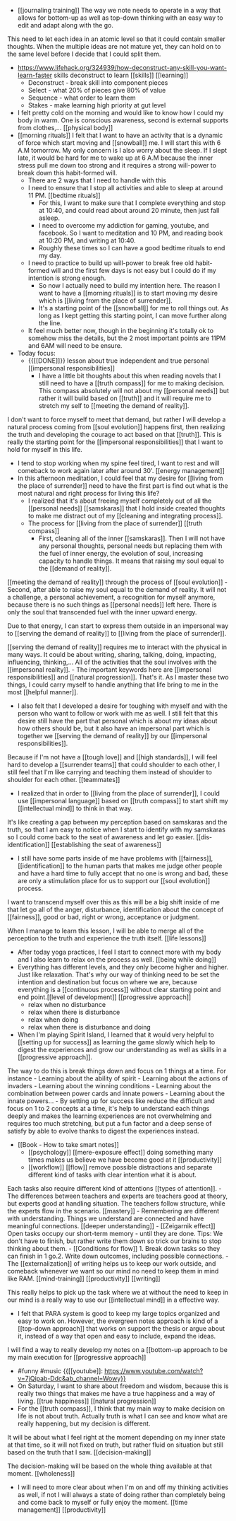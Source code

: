 - [[journaling training]] The way we note needs to operate in a way that allows for bottom-up as well as top-down thinking with an easy way to edit and adapt along with the go.

This need to let each idea in an atomic level so that it could contain smaller thoughts. When the multiple ideas are not mature yet, they can hold on to the same level before I decide that I could split them.
- https://www.lifehack.org/324939/how-deconstruct-any-skill-you-want-learn-faster skills deconstruct to learn [[skills]] [[learning]]
    - Deconstruct - break skill into component pieces
    - Select - what 20% of pieces give 80% of value
    - Sequence - what order to learn them
    - Stakes - make learning high priority at gut level
- I felt pretty cold on the morning and would like to know how I could my body in warm. One is conscious awareness, second is external supports from clothes,... [[physical body]]
- [[morning rituals]] I felt that I want to have an activity that is a dynamic of force which start moving and [[snowball]] me. I will start this with 6 A.M tomorrow. My only concern is I also worry about the sleep. If I slept late, it would be hard for me to wake up at 6 A.M because the inner stress pull me down too strong and it requires a strong will-power to break down this habit-formed will.
    - There are 2 ways that I need to handle with this
    - I need to ensure that I stop all activities and able to sleep at around 11 PM. [[bedtime rituals]]
        - For this, I want to make sure that I complete everything and stop at 10:40, and could read about around 20 minute, then just fall asleep.
        - I need to overcome my addiction for gaming, youtube, and facebook. So I want to meditation and 10 PM, and reading book at 10:20 PM, and writing at 10:40.
        - Roughly these times so I can have a good bedtime rituals to end my day.
    - I need to practice to build up will-power to break free old habit-formed will and the first few days is not easy but I could do if my intention is strong enough.
        - So now I actually need to build my intention here. The reason I want to have a [[morning rituals]] is to start moving my desire which is [[living from the place of surrender]].
        - It's a starting point of the [[snowball]] for me to roll things out. As long as I kept getting this starting point, I can move further along the line.
    - It feel much better now, though in the beginning it's totally ok to somehow miss the details, but the 2 most important points are 11PM and 6AM will need to be ensure.
- Today focus:
    - {{[[DONE]]}} lesson about true independent and true personal [[impersonal responsibilities]]
        - I have a little bit thoughts about this when reading novels that I still need to have a [[truth compass]] for me to making decision. This compass absolutely will not about my [[personal needs]] but rather it will build based on [[truth]] and it will require me to stretch my self to [[meeting the demand of reality]]. 

I don't want to force myself to meet that demand, but rather I will develop a natural process coming from [[soul evolution]] happens first, then realizing the truth and developing the courage to act based on that [[truth]]. This is really the starting point for the [[impersonal responsibilities]] that I want to hold for myself in this life.
- I tend to stop working when my spine feel tired, I want to rest and will comeback to work again later after around 30'. [[energy management]]
- In this afternoon meditation, I could feel that my desire for [[living from the place of surrender]] need to have the first part is find out what is the most natural and right process for living this life?
    - I realized that it's about freeing myself completely out of all the [[personal needs]] [[samskaras]] that I hold inside created thoughts to make me distract out of my [[cleaning and integrating process]]. 
    - The process for [[living from the place of surrender]] [[truth compass]]
        - First, cleaning all of the inner [[samskaras]]. Then I will not have any personal thoughts, personal needs but replacing them with the fuel of inner energy, the evolution of soul, increasing capacity to handle things. It means that raising my soul equal to the [[demand of reality]]. 

[[meeting the demand of reality]] through the process of [[soul evolution]]
        - Second, after able to raise my soul equal to the demand of reality. It will not a challenge, a personal achievement, a recognition for myself anymore, because there is no such things as [[personal needs]] left here. There is only the soul that transcended fuel with the inner upward energy.

Due to that energy, I can start to express them outside in an impersonal way to [[serving the demand of reality]] to [[living from the place of surrender]].

[[serving the demand of reality]] requires me to interact with the physical in many ways. It could be about writing, sharing, talking, doing, impacting, influencing, thinking,... All of the activities that the soul involves with the [[impersonal reality]].
        - The important keywords here are [[impersonal responsibilities]] and [[natural progression]]. That's it. As I master these two things, I could carry myself to handle anything that life bring to me in the most [[helpful manner]].
- I also felt that I developed a desire for toughing with myself and with the person who want to follow or work with me as well. I still felt that this desire still have the part that personal which is about my ideas about how others should  be, but it also have an impersonal part which is together we [[serving the demand of reality]] by our [[impersonal responsibilities]]. 

Because if I'm not have a [[tough love]] and [[high standards]], I will feel hard to develop a [[surrender teams]] that could shoulder to each other, I still feel that I'm like carrying and teaching them instead of shoulder to shoulder for each other. [[teammates]]
- I realized that in order to [[living from the place of surrender]], I could use [[impersonal language]] based on [[truth compass]] to start shift my [[intellectual mind]] to think in that way. 

It's like creating a gap between my perception based on samskaras and the truth, so that I am easy to notice when I start to identify with my samskaras so I could come back to the seat of awareness and let go easier. [[dis-identification]] [[establishing the seat of awareness]]
- I still have some parts inside of me have problems with [[fairness]], [[identification]] to the human parts that makes me judge other people and have a hard time to fully accept that no one is wrong and bad, these are only a stimulation place for us to support our [[soul evolution]] process.

I want to transcend myself over this as this will be a big shift inside of me that let go all of the anger, disturbance, identification about the concept of [[fairness]], good or bad, right or wrong, acceptance or judgment. 

When I manage to learn this lesson, I will be able to merge all of the perception to the truth and experience the truth itself. [[life lessons]]
- After today yoga practices, I feel I start to connect more with my body and I also learn to relax on the process as well. [[being while doing]]
- Everything has different levels, and they only become higher and higher. Just like relaxation. That's why our way of thinking need to be set the intention and destination but focus on where we are, because everything is a [[continuous process]] without clear starting point and end point.[[level of development]] [[progressive approach]]
    - relax when no disturbance
    - relax when there is disturbance
    - relax when doing
    - relax when there is disturbance and doing
- When I'm playing Spirit Island, I learned that it would very helpful to [[setting up for success]] as learning the game slowly which help to digest the experiences and grow our understanding as well as skills in a [[progressive approach]]. 

The way to do this is break things down and focus on 1 things at a time. For instance
    - Learning about the ability of spirit
    - Learning about the actions of invaders
    - Learning about the winning conditions
    - Learning about the combination between power cards and innate powers
    - Learning about the innate powers...
    - By setting up for success like reduce the difficult and focus on 1 to 2 concepts at a time, it's help to understand each things deeply and makes the learning experiences are not overwhelming and requires too much stretching, but put a fun factor and a deep sense of satisfy by able to evolve thanks to digest the experiences instead. 
- [[Book - How to take smart notes]]
    - [[psychology]] [[mere-exposure effect]] doing something many times makes us believe we have become good at it [[productivity]]
    - [[workflow]] [[flow]] remove possible distractions and separate different kind of tasks with clear intention what it is about.

Each tasks also require different kind of attentions [[types of attention]]. 
    - The differences between teachers and experts are teachers good at theory, but experts good at handling situation. The teachers follow structure, while the experts flow in the scenario. [[mastery]] 
    - Remembering are different with understanding. Things we understand are connected and have meaningful connections. [[deeper understanding]]
    - [[Zeigarnik effect]] Open tasks occupy our short-term memory - until they are done. Tips: We don't have to finish, but rather write them down so trick our brains to stop thinking about them.
    - [[Conditions for flow]] 1. Break down tasks so they can finish in 1 go.2. Write down outcomes, including possible connections.
    - The [[externalization]] of writing helps us to keep our work outside, and comeback whenever we want so our mind no need to keep them in mind like RAM. [[mind-training]] [[productivity]] [[writing]]

This really helps to pick up the task where we at without the need to keep in our mind is a really way to use our [[intellectual mind]] in a effective way.
- I felt that PARA system is good to keep my large topics organized and easy to work on. However, the evergreen notes approach is kind of a [[top-down approach]] that works on support the thesis or argue about it, instead of a way that open and easy to include, expand the ideas. 

I will find a way to really develop my notes on a [[bottom-up approach to be my main execution for [[progressive approach]]
- #funny #music {{[[youtube]]: https://www.youtube.com/watch?v=7jQipab-Ddc&ab_channel=Wowy}}
- On Saturday, I want to share about freedom and wisdom, because this is really two things that makes me have a true happiness and a way of living. [[true happiness]] [[natural progression]]
- For the [[truth compass]], I think that my main way to make decision on life is not about truth. Actually truth is what I can see and know what are really happening, but my decision is different. 

It will be about what I feel right at the moment depending on my inner state at that time, so it will not fixed on truth, but rather fluid on situation but still based on the truth that I saw. [[decision-making]] 

The decision-making will be based on the whole thing available at that moment. [[wholeness]] 
- I will need to more clear about when I'm on and off my thinking activities as well, if not I will always a state of doing rather than completely being and come back to myself or fully enjoy the moment. [[time management]] [[productivity]] 
